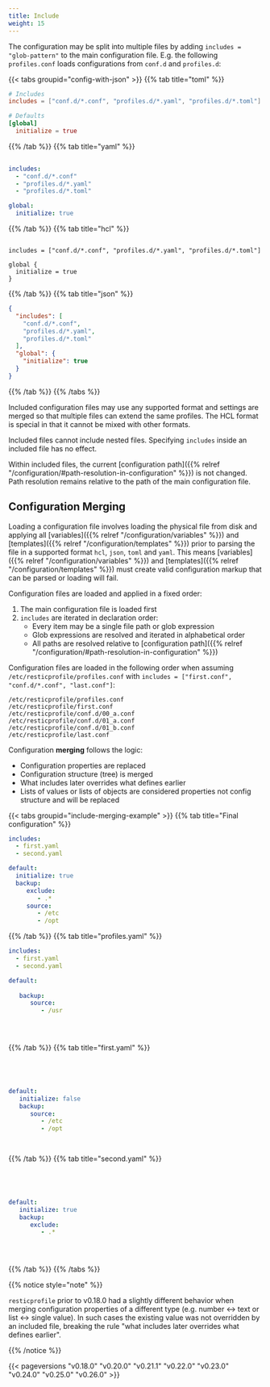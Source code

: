 ```yaml
---
title: Include
weight: 15
---
```


The configuration may be split into multiple files by adding `includes = "glob-pattern"` to the main configuration file. 
E.g. the following `profiles.conf` loads configurations from `conf.d` and `profiles.d`:

{{< tabs groupid="config-with-json" >}}
{{% tab title="toml" %}}

```toml
# Includes
includes = ["conf.d/*.conf", "profiles.d/*.yaml", "profiles.d/*.toml"]

# Defaults
[global]
  initialize = true
```


{{% /tab %}}
{{% tab title="yaml" %}}

```yaml
        
includes:
  - "conf.d/*.conf"
  - "profiles.d/*.yaml"
  - "profiles.d/*.toml"

global:
  initialize: true

```

{{% /tab %}}
{{% tab title="hcl" %}}

```hcl

includes = ["conf.d/*.conf", "profiles.d/*.yaml", "profiles.d/*.toml"]

global {
  initialize = true
}
```

{{% /tab %}}
{{% tab title="json" %}}

```json
{
  "includes": [
    "conf.d/*.conf",
    "profiles.d/*.yaml",
    "profiles.d/*.toml"
  ],
  "global": {
    "initialize": true
  }
}
```

{{% /tab %}}
{{% /tabs %}}


Included configuration files may use any supported format and settings are merged so that multiple files can extend the same profiles.
The HCL format is special in that it cannot be mixed with other formats.

Included files cannot include nested files. Specifying `includes` inside an included file has no effect.

Within included files, the current [configuration path]({{% relref "/configuration/#path-resolution-in-configuration" %}}) is not changed. Path resolution remains relative to the path of the main configuration file.

## Configuration Merging

Loading a configuration file involves loading the physical file from disk and applying all [variables]({{% relref "/configuration/variables" %}}) and [templates]({{% relref "/configuration/templates" %}}) prior to parsing the file in a supported format `hcl`, `json`, `toml` and `yaml`. This means [variables]({{% relref "/configuration/variables" %}}) and [templates]({{% relref "/configuration/templates" %}}) must create valid configuration markup that can be parsed or loading will fail.

Configuration files are loaded and applied in a fixed order:

1. The main configuration file is loaded first
2. `includes` are iterated in declaration order:
   * Every item may be a single file path or glob expression
   * Glob expressions are resolved and iterated in alphabetical order
   * All paths are resolved relative to [configuration path]({{% relref "/configuration/#path-resolution-in-configuration" %}})

Configuration files are loaded in the following order when assuming `/etc/resticprofile/profiles.conf` with `includes = ["first.conf", "conf.d/*.conf", "last.conf"]`:
```
/etc/resticprofile/profiles.conf
/etc/resticprofile/first.conf
/etc/resticprofile/conf.d/00_a.conf
/etc/resticprofile/conf.d/01_a.conf
/etc/resticprofile/conf.d/01_b.conf
/etc/resticprofile/last.conf
```

Configuration **merging** follows the logic:

* Configuration properties are replaced
* Configuration structure (tree) is merged
* What includes later overrides what defines earlier
* Lists of values or lists of objects are considered properties not config structure and will be replaced


{{< tabs groupid="include-merging-example" >}}
{{% tab title="Final configuration" %}}

```yaml
includes:
  - first.yaml
  - second.yaml

default:
  initialize: true
  backup:
     exclude:
        - .*
     source:
        - /etc
        - /opt
```

{{% /tab %}}
{{% tab title="profiles.yaml" %}}

```yaml
includes:
  - first.yaml
  - second.yaml

default:
   
   backup:
      source:
         - /usr


        
```

{{% /tab %}}
{{% tab title="first.yaml" %}}

```yaml
        



default:
   initialize: false
   backup:
      source:
         - /etc
         - /opt

        
```

{{% /tab %}}
{{% tab title="second.yaml" %}}

```yaml
        



default:
   initialize: true
   backup:
      exclude:
         - .*


        
```

{{% /tab %}}
{{% /tabs %}}


{{% notice style="note" %}}

`resticprofile` prior to v0.18.0 had a slightly different behavior when merging configuration properties of a different type (e.g. number <-> text or list <-> single value). In such cases the existing value was not overridden by an included file, breaking the rule "what includes later overrides what defines earlier".

{{% /notice %}}


{{< pageversions "v0.18.0" "v0.20.0" "v0.21.1" "v0.22.0" "v0.23.0" "v0.24.0" "v0.25.0" "v0.26.0" >}}
